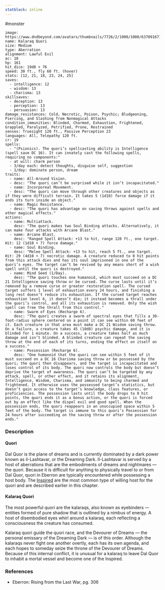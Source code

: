 ```yaml
---
statblock: inline
---
```

 #monster 

```statblock
image: https://www.dndbeyond.com/avatars/thumbnails/7726/2/1000/1000/637091671682327075.png
name: Kalaraq Quori
size: Medium
type: Aberration
alignment: Lawful Evil
ac: 18
hp: 161
hit_dice: 19d8 + 76
speed: 30 ft., fly 60 ft. (hover)
stats: [12, 21, 18, 23, 24, 25]
saves:
  - intelligence: 12
  - wisdom: 13
  - charisma: 13
skillsaves:
  - deception: 13
  - perception: 13
  - persuasion: 13
damage_resistances: Cold, Necrotic, Poison, Psychic; Bludgeoning, Piercing, and Slashing from Nonmagical Attacks
condition_immunities: Blinded, Charmed, Exhaustion, Frightened, Grappled, Paralyzed, Petrified, Prone, Restrained
senses: Truesight 120 ft., Passive Perception 23
languages: All, Telepathy 120 ft.
cr: 19
spells:
  - "(Psionics). The quori’s spellcasting ability is Intelligence (spell save DC 16). It can innately cast the following spells, requiring no components:"
  - at will: charm person
  - 3/day each: detect thoughts, disguise self, suggestion
  - 1/day: dominate person, dream
traits:
  - name: All-Around Vision.
  - desc: "The quori can’t be surprised while it isn’t incapacitated."
  - name: Incorporeal Movement.
  - desc: "The quori can move through other creatures and objects as if they were difficult terrain. It takes 5 (1d10) force damage if it ends its turn inside an object."
  - name: Magic Resistance.
  - desc: "The quori has advantage on saving throws against spells and other magical effects."
actions:
  - name: Multiattack.
    desc: "The quori makes two Soul Binding attacks. Alternatively, it can make four attacks with Arcane Blast."
  - name: Arcane Blast.
    desc: "Ranged Spell Attack: +13 to hit, range 120 ft., one target. Hit: 12 (1d10 + 7) force damage."
  - name: Soul Binding.
    desc: "Melee Spell Attack: +13 to hit, reach 5 ft., one target. Hit: 29 (4d10 + 7) necrotic damage. A creature reduced to 0 hit points from this attack dies and has its soul imprisoned in one of the quori’s eyes. The target can’t be revived by any means short of a wish spell until the quori is destroyed."
  - name: Mind Seed (1/Day).
    desc: "The quori touches one humanoid, which must succeed on a DC 21 Intelligence saving throw or be cursed. The curse lasts until it’s removed by a remove curse or greater restoration spell. The cursed target suffers 1 level of exhaustion every 24 hours, and finishing a long rest doesn’t reduce its exhaustion. If the cursed target reaches exhaustion level 6, it doesn’t die; it instead becomes a thrall under the quori’s control, and all its exhaustion is removed. Only the wish spell can free the thrall from this control."
  - name: Swarm of Eyes (Recharge 6).
    desc: "The quori creates a swarm of spectral eyes that fills a 30-foot-radius sphere centered on a point it can see within 60 feet of it. Each creature in that area must make a DC 21 Wisdom saving throw. On a failure, a creature takes 45 (10d8) psychic damage, and it is blinded for 1 minute. On a success, a creature takes half as much damage and isn’t blinded. A blinded creature can repeat the saving throw at the end of each of its turns, ending the effect on itself on a success."
  - name: Possession (Recharge 6).
    desc: "One humanoid that the quori can see within 5 feet of it must succeed on a DC 16 Charisma saving throw or be possessed by the quori; the quori then disappears, and the target is incapacitated and loses control of its body. The quori now controls the body but doesn’t deprive the target of awareness. The quori can’t be targeted by any attack, spell, or other effect, and it retains its alignment, Intelligence, Wisdom, Charisma, and immunity to being charmed and frightened. It otherwise uses the possessed target’s statistics, but doesn’t gain access to the target’s knowledge, class features, or proficiencies. The possession lasts until the body drops to 0 hit points, the quori ends it as a bonus action, or the quori is forced out by an effect like the dispel evil and good spell. When the possession ends, the quori reappears in an unoccupied space within 5 feet of the body. The target is immune to this quori’s Possession for 24 hours after succeeding on the saving throw or after the possession ends."
```

### Description

#### Quori

Dal Quor is the plane of dreams and is currently dominated by a dark power known as il-Lashtavar, or the Dreaming Dark. Il-Lashtavar is served by a host of aberrations that are the embodiments of dreams and nightmares — the quori. Because it is difficult for anything to physically travel to or from Dal Quor, quori in Eberron are typically encountered while possessing a host body. The [Inspired](https://www.dndbeyond.com/monsters/489058-inspired) are the most common type of willing host for the quori and are described earlier in this chapter.

#### Kalaraq Quori

The most powerful quori are the kalaraqs, also known as eyebinders — entities formed of pure shadow that is outlined by a nimbus of energy. A host of disembodied eyes whirl around a kalaraq, each reflecting a consciousness the creature has consumed.

Kalaraq quori guide the quori race, and the Devourer of Dreams — the personal emissary of the Dreaming Dark — is of this order. Although the kalaraqs never fight one another overtly, each has its own agenda, and each hopes to someday seize the throne of the Devourer of Dreams. Because of this internal conflict, it is unusual for a kalaraq to leave Dal Quor to inhabit a mortal vessel and become one of the Inspired.

### References

* Eberron: Rising from the Last War, pg. 306
